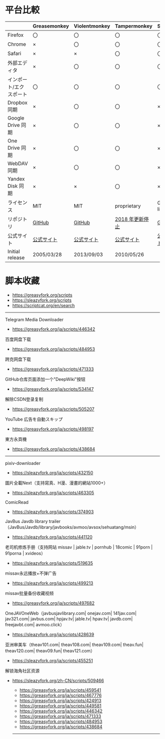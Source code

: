 # 平台比較
|   | Greasemonkey | Violentmonkey | Tampermonkey| Scriptcat
-- |-- | -- | --|--
Firefox | 〇 | 〇 | 〇|〇
Chrome | × | 〇 | 〇|〇
Safari | × | × | 〇|〇
外部エディタ | × | 〇 | 〇|〇
インポート/エクスポート | 〇 | 〇 | 〇|〇
Dropbox 同期 | × | 〇 | 〇|×
Google Drive 同期 | × | 〇 | 〇|×
One Drive 同期 | × | 〇 | 〇|×
WebDAV 同期 | × | 〇 | 〇|×
Yandex Disk 同期 | × | × | 〇|×
ライセンス | MIT | MIT | proprietary |GPL-3.0 license
リポジトリ | [GitHub](https://github.com/greasemonkey/greasemonkey/) | [GitHub](https://github.com/violentmonkey/violentmonkey) | [2018 年更新停止](https://github.com/Tampermonkey/tampermonkey)|[GitHub](https://github.com/scriptscat/scriptcat)
公式サイト | [公式サイト](https://www.greasespot.net/) | [公式サイト](https://violentmonkey.github.io/) | [公式サイト](https://www.tampermonkey.net/)| [公式サイト](https://docs.scriptcat.org)
Initial release | 2005/03/28 | 2013/09/03 | 2010/05/26|

# 脚本收藏
  - https://greasyfork.org/scripts
  - https://sleazyfork.org/scripts
  - https://scriptcat.org/en/search

---
Telegram Media Downloader
- https://greasyfork.org/ja/scripts/446342

百度网盘下载
- https://greasyfork.org/ja/scripts/484953
 
 跨克网盘下载
- https://greasyfork.org/ja/scripts/471333

GitHub仓库页面添加一个"DeepWiki"按钮
- https://greasyfork.org/ja/scripts/534147

解除CSDN登录复制
- https://greasyfork.org/ja/scripts/505207

YouTube 広告を自動スキップ
- https://greasyfork.org/ja/scripts/498197

東方永頁機
- https://greasyfork.org/ja/scripts/438684


---
pixiv-downloader
- https://sleazyfork.org/ja/scripts/432150

圖片全載Next（支持寫真、H漫、漫畫的網站1000+）
- https://sleazyfork.org/ja/scripts/463305
 
ComicRead
- https://sleazyfork.org/ja/scripts/374903

JavBus Javdb library trailer（JavBus/Javdb/library/javbooks/avmoo/avsox/sehuatang/msin）
- https://sleazyfork.org/ja/scripts/441120

老司机修炼手册（支持网站 missav | jable.tv | pornhub | 18comic | 91porn | 91porna | xvideos）
- https://sleazyfork.org/ja/scripts/519635

missav永远播放+不弹广告
- https://sleazyfork.org/ja/scripts/499213

missav批量备份收藏视频
- https://greasyfork.org/ja/scripts/497682

OneJAVOneWeb（javbusjavlibrary.com| onejav.com| 141jav.com| jav321.com| javbus.com| hpjav.tv| jable.tv| hpav.tv| javdb.com| freejavbt.com| avmoo.click）
- https://sleazyfork.org/ja/scripts/428639

亚洲审美车（theav101.com| theav108.com| theav109.com| theav.fun| theav120.com| theav09.fun| theav121.com）
- https://sleazyfork.org/ja/scripts/455251



解锁海角社区资源
- https://sleazyfork.org/zh-CN/scripts/509466

  
   
  - https://greasyfork.org/ja/scripts/459541
  - https://greasyfork.org/ja/scripts/467776
  - https://greasyfork.org/ja/scripts/424913
  - https://greasyfork.org/ja/scripts/449581
  - https://greasyfork.org/ja/scripts/446342
  - https://greasyfork.org/ja/scripts/471333
  - https://greasyfork.org/ja/scripts/484953
  - https://greasyfork.org/ja/scripts/438684
 
  ---


